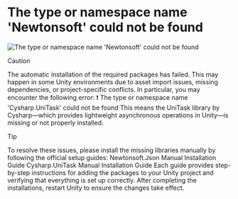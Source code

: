 # The type or namespace name 'Newtonsoft' could not be found

![The type or namespace name 'Newtonsoft' could not be found](../../images/error_newtonsoft.png)



> [!CAUTION]
>
> The automatic installation of the required packages has failed. This may happen in some Unity environments due to asset import issues, missing dependencies, or project-specific conflicts.
> In particular, you may encounter the following error:
> ❗ The type or namespace name 'Cysharp.UniTask' could not be found
> This means the UniTask library by Cysharp—which provides lightweight asynchronous operations in Unity—is missing or not properly installed.

> [!TIP]
>
> To resolve these issues, please install the missing libraries manually by following the official setup guides:
> Newtonsoft.Json Manual Installation Guide
> Cysharp.UniTask Manual Installation Guide
> Each guide provides step-by-step instructions for adding the packages to your Unity project and verifying that everything is set up correctly. After completing the installations, restart Unity to ensure the changes take effect.
